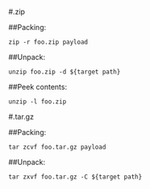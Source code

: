 #.zip

##Packing:

~~~
zip -r foo.zip payload
~~~

##Unpack:

~~~
unzip foo.zip -d ${target path}
~~~

##Peek contents:

~~~
unzip -l foo.zip
~~~

#.tar.gz

##Packing:

~~~
tar zcvf foo.tar.gz payload
~~~

##Unpack:

~~~
tar zxvf foo.tar.gz -C ${target path}
~~~

